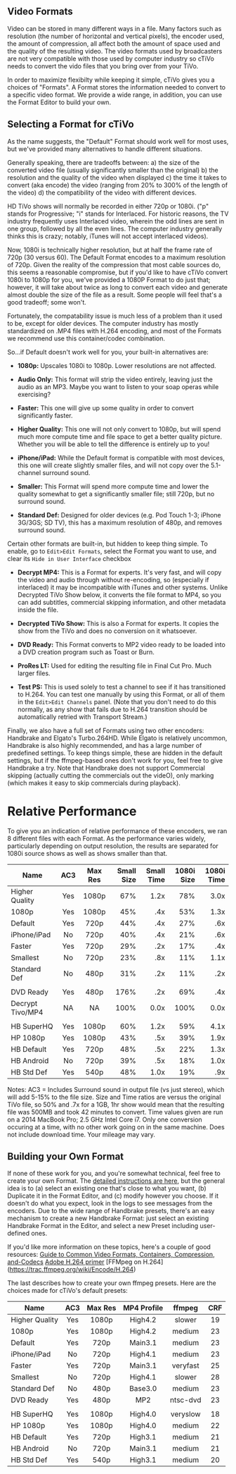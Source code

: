 ## Video Formats
Video can be stored in many different ways in a file. Many factors such as resolution (the number of horizontal and vertical pixels), the encoder used, the amount of compression, all affect both the amount of space used and the quality of the resulting video. The video formats used by broadcasters are not very compatible with those used by computer industry so cTiVo needs to convert the vido files that you bring over from your TiVo. 

In order to maximize flexibilty while keeping it simple, cTiVo gives you a choices of "Formats". A Format stores the information needed to convert to a specific video format. We provide a wide range, in addition, you can use the Format Editor to build your own. 

## Selecting a Format for cTiVo
As the name suggests, the "Default" Format should work well for most uses, but we've provided many alternatives to handle different situations. 

Generally speaking, there are tradeoffs between:
a) the size of the converted video file (usually significantly smaller than the original)
b) the resolution and the quality of the video when displayed
c) the time it takes to convert (aka encode) the video (ranging from 20% to 300% of the length of the video)
d) the compatibility of the video with different devices.

HD TiVo shows will normally be recorded in either 720p or 1080i. ("p" stands for Progressive; "i" stands for Interlaced. For historic reasons, the TV industry frequently uses Interlaced video, wherein the odd lines are sent in one group, followed by all the even lines. The computer industry generally thinks this is crazy; notably, iTunes will not accept interlaced videos). 

Now, 1080i is technically higher resolution, but at half the frame rate of 720p (30 versus 60).  The Default Format encodes to a maximum resolution of 720p. Given the reality of the compression that most cable sources do, this seems a reasonable compromise, but if you'd like to have cTiVo convert 1080i to 1080p for you, we've provided a 1080P Format to do just that; however, it will take about twice as long to convert each video and generate almost double the size of the file as a result. Some people will feel that's a good tradeoff; some won't.

Fortunately, the compatability issue is much less of a problem than it used to be, except for older devices. The computer industry has mostly standardized on .MP4 files with H.264 encoding, and most of the Formats we recommend use this container/codec combination.

So...if Default doesn't work well for you, your built-in alternatives are:

* <b>1080p:</b> Upscales 1080i to 1080p. Lower resolutions are not affected.

* <b>Audio Only:</b> This format will strip the video entirely, leaving just the audio as an MP3. Maybe you want to listen to your soap operas while exercising?

* <b>Faster:</b> This one will give up some quality in order to convert significantly faster.

* <b>Higher Quality:</b> This one will not only convert to 1080p, but will spend much more compute time and file space to get a better quality picture. Whether you will be able to tell the difference is entirely up to you!

* <b>iPhone/iPad:</b> While the Default format is compatible with most devices, this one will create slightly smaller files, and will not copy over the 5.1-channel surround sound. 

* <b>Smaller:</b> This Format will spend more compute time and lower the quality somewhat to get a significantly smaller file; still 720p, but no surround sound.

* <b>Standard Def:</b> Designed for older devices (e.g. Pod Touch 1-3; iPhone 3G/3GS; SD TV), this has a maximum resolution of 480p, and removes surround sound. 

Certain other formats are built-in, but hidden to keep thing simple. To enable, go to `Edit>Edit Formats`, select the Format you want to use, and clear its `Hide in User Interface` checkbox 

* <b>Decrypt MP4:</b> This is a Format for experts. It's very fast, and will copy the video and audio through without re-encoding, so (especially if interlaced) it may be incompatible with iTunes and other systems. Unlike Decrypted TiVo Show below, it converts the file format to MP4, so you can add subtitles, commercial skipping information, and other metadata inside the file.

* <b>Decrypted TiVo Show:</b> This is also a Format for experts. It copies the show from the TiVo and does no conversion on it whatsoever.

* <b>DVD Ready:</b> This Format converts to MP2 video ready to be loaded into a DVD creation program such as Toast or Burn.

* <b>ProRes LT:</b> Used for editing the resulting file in Final Cut Pro. Much larger files. 

* <b>Test PS:</b> This is used solely to test a channel to see if it has transitioned to H.264. You can test one manually by using this Format, or all of them in the `Edit>Edit Channels` panel. (Note that you don't need to do this normally, as any show that fails due to H.264 transition should be automatically retried with Transport Stream.)

Finally, we also have a full set of Formats using two other encoders: Handbrake and Elgato's Turbo.264HD. While Elgato is relatively uncommon, Handbrake is also highly recommended, and has a large number of predefined settings. To keep things simple, these are hidden in the default settings, but if the ffmpeg-based ones don't work for you, feel free to give Handbrake a try. Note that Handbrake does not support Commercial skipping (actually cutting the commercials out the videO), only marking (which makes it easy to skip commercials during playback).

# Relative Performance
To give you an indication of relative performance of these encoders, we ran 8 different files with each Format. As the performance varies widely, particularly depending on output resolution, the results are separated for 1080i source shows as well as shows smaller than that.

|  Name           | AC3 | Max Res | Small Size |Small Time| 1080i Size | 1080i Time|
|-----------------|:---:|:-------:|-----------:|---------:|-----------:|----------:|
| Higher Quality  | Yes |  1080p  |    67%     |   1.2x   |     78%    |   3.0x    |
| 1080p           | Yes |  1080p  |    45%     |    .4x   |     53%    |   1.3x    |
| Default         | Yes |  720p   |    44%     |    .4x   |     27%    |    .6x    |
| iPhone/iPad     | No  |  720p   |    40%     |    .4x   |     21%    |    .6x    |
| Faster          | Yes |  720p   |    29%     |    .2x   |     17%    |    .4x    |
| Smallest        | No  |  720p   |    23%     |    .8x   |     11%    |   1.1x    |
| Standard Def    | No  |  480p   |    31%     |    .2x   |     11%    |    .2x    |
|                 |     |         |            |          |            |           |
| DVD Ready       | Yes |  480p   |   176%     |    .2x   |     69%    |    .4x    |
| Decrypt Tivo/MP4| NA  |   NA    |   100%     |   0.0x   |    100%    |   0.0x    |
|                 |     |         |            |          |            |           |
| HB SuperHQ      | Yes |  1080p  |    60%     |   1.2x   |     59%    |   4.1x    |
| HP 1080p        | Yes |  1080p  |    43%     |    .5x   |     39%    |   1.9x    |
| HB Default      | Yes |  720p   |    48%     |    .5x   |     22%    |   1.3x    |
| HB Android      | No  |  720p   |    39%     |    .5x   |     18%    |   1.0x    |
| HB Std Def      | Yes |  540p   |    48%     |   1.0x   |     19%    |    .9x    |

Notes:
AC3 = Includes Surround sound in output file (vs just stereo), which will add 5-15% to the file size.
Size and Time ratios are versus the original TiVo file, so 50% and .7x for a 1GB, 1hr show would mean that the resulting file was 500MB and took 42 minutes to convert.
Time values given are run on a 2014 MacBook Pro; 2.5 GHz Intel Core i7. Only one conversion occuring at a time, with no other work going on in the same machine. Does not include download time. Your mileage may vary.

## Building your Own Format
If none of these work for you, and you're somewhat technical, feel free to create your own Format. The [detailed instructions are here](Advanced-Topics#edit-formats), but the general idea is to (a) select an existing one that's close to what you want, (b) Duplicate it in the Format Editor, and (c) modify however you choose. If it doesn't do what you expect, look in the logs to see messages from the encoders. Due to the wide range of Handbrake presets, there's an easy mechanism to create a new Handbrake Format: just select an existing Handbrake Format in the Editor, and select a new Preset including user-defined ones.

If you'd like more information on these topics, here's a couple of good resources:
[Guide to Common Video Formats, Containers, Compression, and-Codecs](http://www.fallenempiredigital.com/blog/2013/02/08/a-guide-to-common-video-formats-containers-compression-and-codecs/)
[Adobe H.264 primer](http://wwwimages.adobe.com/content/dam/Adobe/en/devnet/video/articles/h264_primer/h264_primer.pdf)
[FFMpeg on H.264] (https://trac.ffmpeg.org/wiki/Encode/H.264)

The last describes how to create your own ffmpeg presets. Here are the choices made for cTiVo's default presets:

|  Name           | AC3 | Max Res | MP4 Profile |  ffmpeg  | CRF  |
|-----------------|:---:|:-------:|:-----------:|:--------:|:----:|
| Higher Quality  | Yes |  1080p  |   High4.2   | slower   |  19  |
| 1080p           | Yes |  1080p  |   High4.2   | medium   |  23  |
| Default         | Yes |  720p   |   Main3.1   | medium   |  23  |
| iPhone/iPad     | No  |  720p   |   High4.1   | medium   |  23  |
| Faster          | Yes |  720p   |   Main3.1   | veryfast |  25  |
| Smallest        | No  |  720p   |   High4.1   | slower   |  28  |
| Standard Def    | No  |  480p   |   Base3.0   | medium   |  23  |
| DVD Ready       | Yes |  480p   |   MP2       | ntsc-dvd |  23  |
|                 |     |         |             |          |      |
| HB SuperHQ      | Yes |  1080p  |   High4.0   | veryslow |  18  |
| HP 1080p        | Yes |  1080p  |   High4.0   | medium   |  22  |
| HB Default      | Yes |  720p   |   High3.1   | medium   |  21  |
| HB Android      | No  |  720p   |   Main3.1   | medium   |  21  |
| HB Std Def      | Yes |  540p   |   High3.1   | medium   |  20  |
